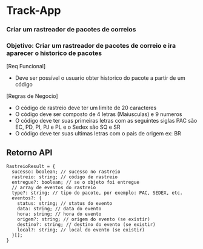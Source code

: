 # Track-App

### Criar um rastreador de pacotes de correios

### Objetivo: Criar um rastreador de pacotes de correio e ira aparecer o historico de pacotes

[Req Funcional]

 - Deve ser possível o usuario obter historico do pacote a partir de um código
 
[Regras de Negocio]

 - O código de rastreio deve ter um limite de 20 caracteres
 - O código deve ser composto de 4 letras (Maiusculas) e 9 numeros
 - O código deve ter suas primeiras letras com as seguintes siglas
   PAC são EC, PD, PI, PJ e PL e o Sedex são SQ e SR
 - O código deve ter suas ultimas letras com o pais de origem ex: BR


## Retorno API 

```
RastreioResult = {
  sucesso: boolean; // sucesso no rastreio
  rastreio: string; // código de rastreio
  entregue?: boolean; // se o objeto foi entregue
  // array de eventos do rastreio
  type?: string; // tipo do pacote, por exemplo: PAC, SEDEX, etc.
  eventos?: {
    status: string; // status do evento
    data: string; // data do evento
    hora: string; // hora do evento
    origem?: string; // origem do evento (se existir)
    destino?: string; // destino do evento (se existir)
    local?: string; // local do evento (se existir)
  }[];
}
```
